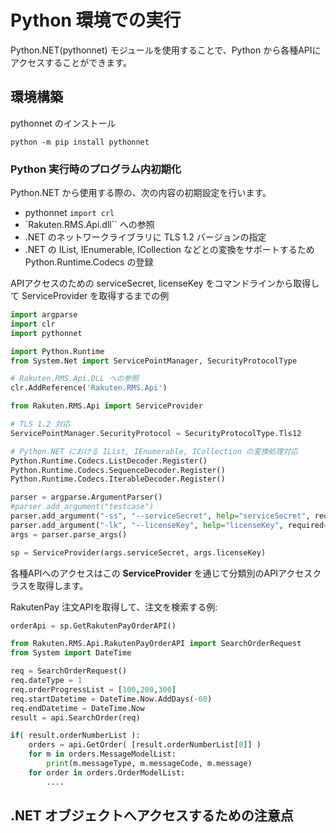 # Python 環境での実行

Python.NET(pythonnet) モジュールを使用することで、Python から各種APIにアクセスすることができます。

## 環境構築

pythonnet のインストール

```shell
python -m pip install pythonnet
```

### Python 実行時のプログラム内初期化

Python.NET から使用する際の、次の内容の初期設定を行います。

- pythonnet `import crl`
- `Rakuten.RMS.Api.dll`` への参照
- .NET のネットワークライブラリに TLS 1.2 バージョンの指定
- .NET の IList, IEnumerable, ICollection などとの変換をサポートするため Python.Runtime.Codecs の登録

APIアクセスのための serviceSecret, licenseKey をコマンドラインから取得して ServiceProvider を取得するまでの例

```python
import argparse
import clr
import pythonnet

import Python.Runtime
from System.Net import ServicePointManager, SecurityProtocolType 

# Rakuten.RMS.Api.DLL への参照
clr.AddReference('Rakuten.RMS.Api')

from Rakuten.RMS.Api import ServiceProvider

# TLS 1.2 対応
ServicePointManager.SecurityProtocol = SecurityProtocolType.Tls12

# Python.NET における IList, IEnumerable, ICollection の変換処理対応
Python.Runtime.Codecs.ListDecoder.Register()
Python.Runtime.Codecs.SequenceDecoder.Register()
Python.Runtime.Codecs.IterableDecoder.Register()

parser = argparse.ArgumentParser()
#parser.add_argument("testcase")
parser.add_argument("-ss", "--serviceSecret", help="serviceSecret", required=True)
parser.add_argument("-lk", "--licenseKey", help="licenseKey", required=True)
args = parser.parse_args()

sp = ServiceProvider(args.serviceSecret, args.licenseKey)
```

各種APIへのアクセスはこの **ServiceProvider** を通じて分類別のAPIアクセスクラスを取得します。

RakutenPay 注文APIを取得して、注文を検索する例:

```python
orderApi = sp.GetRakutenPayOrderAPI()

from Rakuten.RMS.Api.RakutenPayOrderAPI import SearchOrderRequest
from System import DateTime

req = SearchOrderRequest()
req.dateType = 1
req.orderProgressList = [100,200,300]
req.startDatetime = DateTime.Now.AddDays(-60)
req.endDatetime = DateTime.Now
result = api.SearchOrder(req)

if( result.orderNumberList ):
    orders = api.GetOrder( [result.orderNumberList[0]] )
    for m in orders.MessageModelList:
        print(m.messageType, m.messageCode, m.message)
    for order in orders.OrderModelList:
        ....

```

## .NET オブジェクトへアクセスするための注意点

